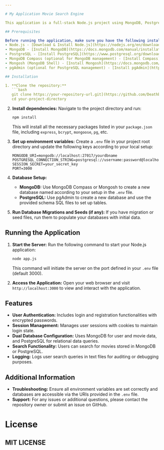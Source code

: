 ```yaml
---

# My Application Movie Search Engine

This application is a full-stack Node.js project using MongoDB, PostgreSQL, and Express. It includes user authentication, session management, and dual-database configuration for handling different data entities. Below are the setup instructions and how to run the application.

## Prerequisites

Before running the application, make sure you have the following installed:
- Node.js - [Download & Install Node.js](https://nodejs.org/en/download/)
- MongoDB - [Install MongoDB](https://docs.mongodb.com/manual/installation/)
- PostgreSQL - [Install PostgreSQL](https://www.postgresql.org/download/)
- MongoDB Compass (optional for MongoDB management) - [Install Compass](https://www.mongodb.com/try/download/compass)
- Mongosh (MongoDB Shell) - [Install Mongosh](https://docs.mongodb.com/mongodb-shell/install/)
- pgAdmin (optional for PostgreSQL management) - [Install pgAdmin](https://www.pgadmin.org/download/)

## Installation

1. **Clone the repository:**
   ```bash
   git clone https://your-repository-url.git](https://github.com/Deathbringer98/sprint2-fs-db.git
   cd your-project-directory
   ```

2. **Install dependencies:**
   Navigate to the project directory and run:
   ```bash
   npm install
   ```
   This will install all the necessary packages listed in your `package.json` file, including `express`, `bcrypt`, `mongoose`, `pg`, etc.

3. **Set up environment variables:**
   Create a `.env` file in your project root directory and update the following keys according to your local setup:
   ```plaintext
   MONGODB_URI=mongodb://localhost:27017/yourdbname
   POSTGRESQL_CONNECTION_STRING=postgresql://username:password@localhost:5432/yourdbname
   SESSION_SECRET=your_secret_key
   PORT=3000
   ```

4. **Database Setup:**
   - **MongoDB:**
     Use MongoDB Compass or Mongosh to create a new database named according to your setup in the `.env` file.
   - **PostgreSQL:**
     Use pgAdmin to create a new database and use the provided schema SQL files to set up tables.

5. **Run Database Migrations and Seeds (if any):**
   If you have migration or seed files, run them to populate your databases with initial data.

## Running the Application

1. **Start the Server:**
   Run the following command to start your Node.js application:
   ```bash
   node app.js
   ```
   This command will initiate the server on the port defined in your `.env` file (default 3000).

2. **Access the Application:**
   Open your web browser and visit `http://localhost:3000` to view and interact with the application.

## Features

- **User Authentication:** Includes login and registration functionalities with encrypted passwords.
- **Session Management:** Manages user sessions with cookies to maintain login state.
- **Dual Database Configuration:** Uses MongoDB for user and movie data, and PostgreSQL for relational data queries.
- **Search Functionality:** Users can search for movies stored in MongoDB or PostgreSQL.
- **Logging:** Logs user search queries in text files for auditing or debugging purposes.

## Additional Information

- **Troubleshooting:** Ensure all environment variables are set correctly and databases are accessible via the URIs provided in the `.env` file.
- **Support:** For any issues or additional questions, please contact the repository owner or submit an issue on GitHub.

# License
MIT LICENSE
---
```


